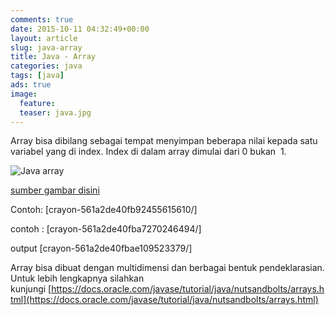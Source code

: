 ```yaml
---
comments: true
date: 2015-10-11 04:32:49+00:00
layout: article
slug: java-array
title: Java - Array
categories: java
tags: [java]
ads: true
image:
  feature:
  teaser: java.jpg
---
```


Array bisa dibilang sebagai tempat menyimpan beberapa nilai kepada satu variabel yang di index. Index di dalam array dimulai dari 0 bukan  1.



![Java array](https://docs.oracle.com/javase/tutorial/figures/java/objects-tenElementArray.gif) 

[sumber gambar disini](https://docs.oracle.com/javase/tutorial/java/nutsandbolts/arrays.html)

Contoh:
[crayon-561a2de40fb92455615610/]

contoh :
[crayon-561a2de40fba7270246494/]

output
[crayon-561a2de40fbae109523379/]

Array bisa dibuat dengan multidimensi dan berbagai bentuk pendeklarasian. Untuk lebih lengkapnya silahkan kunjungi [https://docs.oracle.com/javase/tutorial/java/nutsandbolts/arrays.html](https://docs.oracle.com/javase/tutorial/java/nutsandbolts/arrays.html)
